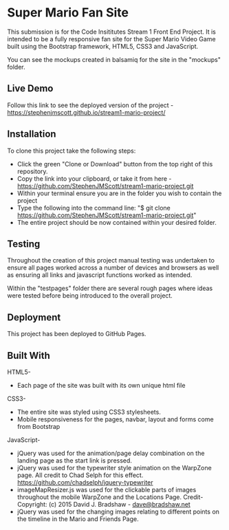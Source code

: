 # Super Mario Fan Site

This submission is for the Code Insititutes Stream 1 Front End Project. It is intended to be a fully responsive fan site for the Super Mario Video Game built using the Bootstrap framework, HTML5, CSS3 and JavaScript. 

You can see the mockups created in balsamiq for the site in the "mockups" folder.

## Live Demo

Follow this link to see the deployed version of the project - https://stephenjmscott.github.io/stream1-mario-project/

## Installation

To clone this project take the following steps:

* Click the green "Clone or Download" button from the top right of this repository.
* Copy the link into your clipboard, or take it from here - https://github.com/StephenJMScott/stream1-mario-project.git
* Within your terminal ensure you are in the folder you wish to contain the project
* Type the following into the command line: "$ git clone https://github.com/StephenJMScott/stream1-mario-project.git"
* The entire project should be now contained within your desired folder. 

## Testing
Throughout the creation of this project manual testing was undertaken to ensure all pages worked across a number of devices and browsers as well as ensuring all links and javascript functions worked as intended. 

Within the "testpages" folder there are several rough pages where ideas were tested before being introduced to the overall project.

## Deployment

This project has been deployed to GitHub Pages.

## Built With
HTML5-
* Each page of the site was built with its own unique html file

CSS3-
* The entire site was styled using CSS3 stylesheets.
* Mobile responsiveness for the pages, navbar, layout and forms come from Bootstrap

JavaScript-
* jQuery was used for the animation/page delay combination on the landing page as the start link is pressed. 
* jQuery was used for the typewriter style animation on the WarpZone page. All credit to Chad Selph for this effect.   https://github.com/chadselph/jquery-typewriter
* imageMapResizer.js was used for the clickable parts of images throughout the mobile WarpZone and the Locations Page.
Credit-Copyright: (c) 2015 David J. Bradshaw - dave@bradshaw.net
* jQuery was used for the changing images relating to different points on the timeline in the Mario and Friends Page. 

